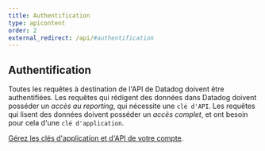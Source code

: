 ```yaml
---
title: Authentification
type: apicontent
order: 2
external_redirect: /api/#authentification
---
```

## Authentification
Toutes les requêtes à destination de l'API de Datadog doivent être authentifiées. Les requêtes qui rédigent des données dans Datadog doivent posséder un *accès au reporting*, qui nécessite une `clé d'API`. Les requêtes qui lisent des données doivent posséder un *accès complet*, et ont besoin pour cela d'une `clé d'application`.

[Gérez les clés d'application et d'API de votre compte][1].

[1]: https://app.datadoghq.com/account/settings#api
